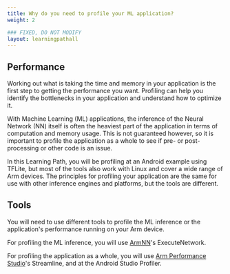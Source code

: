 ```yaml
---
title: Why do you need to profile your ML application?
weight: 2

### FIXED, DO NOT MODIFY
layout: learningpathall
---
```


## Performance
Working out what is taking the time and memory in your application is the first step to getting the performance you want. Profiling can help you identify the bottlenecks in your application and understand how to optimize it.

With Machine Learning (ML) applications, the inference of the Neural Network (NN) itself is often the heaviest part of the application in terms of computation and memory usage. This is not guaranteed however, so it is important to profile the application as a whole to see if pre- or post-processing or other code is an issue.

In this Learning Path, you will be profiling at an Android example using TFLite, but most of the tools also work with Linux and cover a wide range of Arm devices. The principles for profiling your application are the same for use with other inference engines and platforms, but the tools are different.

## Tools

You will need to use different tools to profile the ML inference or the application's performance running on your Arm device.

For profiling the ML inference, you will use [ArmNN](https://github.com/ARM-software/armnn/releases)'s ExecuteNetwork.

For profiling the application as a whole, you will use [Arm Performance Studio](https://developer.arm.com/Tools%20and%20Software/Arm%20Performance%20Studio)'s Streamline, and at the Android Studio Profiler.

